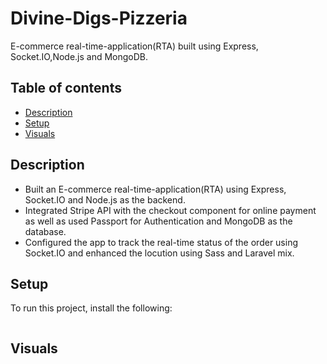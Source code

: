 # Divine-Digs-Pizzeria
E-commerce real-time-application(RTA) built using Express, Socket.IO,Node.js and MongoDB.


## Table of contents
* [Description](#description)
* [Setup](#setup)
* [Visuals](#Visuals)


## Description
* Built an E-commerce real-time-application(RTA) using Express, Socket.IO and Node.js as the backend.
* Integrated Stripe API with the checkout component for online payment as well as used Passport for
Authentication and MongoDB as the database.
* Configured the app to track the real-time status of the order using Socket.IO and enhanced the locution
using Sass and Laravel mix.
	
	
## Setup
To run this project, install the following:

```

```

## Visuals


